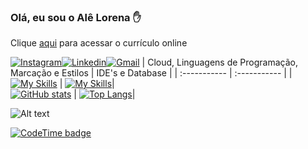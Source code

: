 
### Olá, eu sou o Alê Lorena ✋
Clique [aqui](https://alexandrelorena.github.io/index.html#home) para acessar o currículo online

[![Instagram](https://img.shields.io/badge/Instagram-E4405F?style=for-the-badge&logo=instagram&logoColor=white)](https://www.instagram.com/alexandre_lorena/)[![Linkedin](https://img.shields.io/badge/LinkedIn-0077B5?style=for-the-badge&logo=linkedin&logoColor=white)](https://www.linkedin.com/in/alexandreluizlorena/)[![Gmail](https://img.shields.io/badge/Gmail-D14836?style=for-the-badge&logo=gmail&logoColor=white)](mailto:alexandre.lorena@gmail.com)
| Cloud, Linguagens de Programação, Marcação e Estilos | IDE's e Database |
| :----------- | :----------- |
| [![My Skills](https://skillicons.dev/icons?i=java,git,aws,css,html,python,php,javascript)](https://github.com/alexandrelorena?tab=repositories) | [![My Skills](https://skillicons.dev/icons?i=idea,eclipse,vscode,mongodb,mysql,nodejs)](https://github.com/alexandrelorena?tab=repositories)|  
[![GitHub stats](https://github-readme-stats.vercel.app/api?username=alexandrelorena&show_icons=true&theme=github_dark_dimmed)](https://github.com/alexandrelorena/github-readme-stats) | [![Top Langs](https://github-readme-stats.vercel.app/api/top-langs/?username=alexandrelorena&layout=compact)](https://github.com/alexandrelorena)|

![Alt text](https://spotify-recently-played-readme.vercel.app/api?user=22auh44sgodxcezzorqr3pmsy&width=820&count=3&unique=true)

[![CodeTime badge](https://img.shields.io/endpoint?style=social&url=https%3A%2F%2Fapi.codetime.dev%2Fshield%3Fid%3D20923%26project%3D%26in%3D0)](https://codetime.dev)